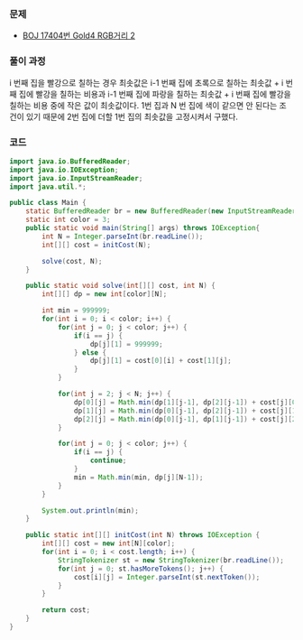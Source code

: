 ### 문제

- [BOJ 17404번 Gold4 RGB거리 2](https://www.acmicpc.net/problem/17404)

### 풀이 과정

i 번째 집을 빨강으로 칠하는 경우 최솟값은 i-1 번째 집에 초록으로 칠하는 최솟값 + i 번째 집에 빨강을 칠하는 비용과 i-1 번째 집에 파랑을 칠하는 최솟값 + i 번째 집에 빨강을 칠하는 비용 중에 작은 값이 최솟값이다. 1번 집과 N 번 집에 색이 같으면 안 된다는 조건이 있기 때문에 2번 집에 더할 1번 집의 최솟값을 고정시켜서 구했다.

### 코드

```java
import java.io.BufferedReader;
import java.io.IOException;
import java.io.InputStreamReader;
import java.util.*;

public class Main {
    static BufferedReader br = new BufferedReader(new InputStreamReader(System.in));
    static int color = 3;
    public static void main(String[] args) throws IOException{
        int N = Integer.parseInt(br.readLine());
        int[][] cost = initCost(N);

        solve(cost, N);
    }

    public static void solve(int[][] cost, int N) {
        int[][] dp = new int[color][N];

        int min = 999999;
        for(int i = 0; i < color; i++) {
            for(int j = 0; j < color; j++) {
                if(i == j) {
                    dp[j][1] = 999999;
                } else {
                    dp[j][1] = cost[0][i] + cost[1][j];
                }
            }

            for(int j = 2; j < N; j++) {
                dp[0][j] = Math.min(dp[1][j-1], dp[2][j-1]) + cost[j][0];
                dp[1][j] = Math.min(dp[0][j-1], dp[2][j-1]) + cost[j][1];
                dp[2][j] = Math.min(dp[0][j-1], dp[1][j-1]) + cost[j][2];
            }

            for(int j = 0; j < color; j++) {
                if(i == j) {
                    continue;
                }
                min = Math.min(min, dp[j][N-1]);
            }
        }

        System.out.println(min);
    }

    public static int[][] initCost(int N) throws IOException {
        int[][] cost = new int[N][color];
        for(int i = 0; i < cost.length; i++) {
            StringTokenizer st = new StringTokenizer(br.readLine());
            for(int j = 0; st.hasMoreTokens(); j++) {
                cost[i][j] = Integer.parseInt(st.nextToken());
            }
        }

        return cost;
    }
}

```


